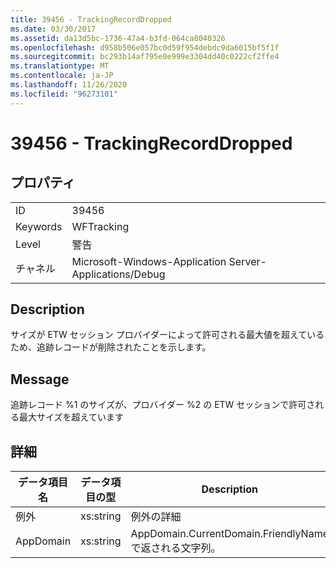 ```yaml
---
title: 39456 - TrackingRecordDropped
ms.date: 03/30/2017
ms.assetid: da13d5bc-1736-47a4-b3fd-064ca8040326
ms.openlocfilehash: d958b506e057bc0d59f954debdc9da6015bf5f1f
ms.sourcegitcommit: bc293b14af795e0e999e3304dd40c0222cf2ffe4
ms.translationtype: MT
ms.contentlocale: ja-JP
ms.lasthandoff: 11/26/2020
ms.locfileid: "96273101"
---
```

# <a name="39456---trackingrecorddropped"></a>39456 - TrackingRecordDropped

## <a name="properties"></a>プロパティ  
  
|||  
|-|-|  
|ID|39456|  
|Keywords|WFTracking|  
|Level|警告|  
|チャネル|Microsoft-Windows-Application Server-Applications/Debug|  
  
## <a name="description"></a>Description  

 サイズが ETW セッション プロバイダーによって許可される最大値を超えているため、追跡レコードが削除されたことを示します。  
  
## <a name="message"></a>Message  

 追跡レコード %1 のサイズが、プロバイダー %2 の ETW セッションで許可される最大サイズを超えています  
  
## <a name="details"></a>詳細  
  
|データ項目名|データ項目の型|Description|  
|--------------------|--------------------|-----------------|  
|例外|xs:string|例外の詳細|  
|AppDomain|xs:string|AppDomain.CurrentDomain.FriendlyName で返される文字列。|
